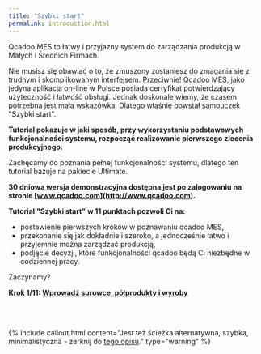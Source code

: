 ```yaml
---
title: "Szybki start"
permalink: introduction.html
---
```

 Qcadoo MES to łatwy i przyjazny system do zarządzania produkcją w Małych i Średnich Firmach. 
  
Nie musisz się obawiać o to, że zmuszony zostaniesz do zmagania się z trudnym i skomplikowanym interfejsem. Przeciwnie! Qcadoo MES, jako jedyna aplikacja on-line w Polsce posiada certyfikat potwierdzający użyteczność i łatwość obsługi. Jednak doskonale wiemy, że czasem potrzebna jest mała wskazówka. Dlatego właśnie powstał samouczek "Szybki start".

**Tutorial pokazuje w jaki sposób, przy wykorzystaniu podstawowych funkcjonalności systemu, rozpocząć realizowanie pierwszego zlecenia produkcyjnego.**

Zachęcamy do poznania pełnej funkcjonalności systemu, dlatego ten tutorial bazuje na pakiecie Ultimate.
  
**30 dniowa wersja demonstracyjna dostępna jest po zalogowaniu na stronie [www.qcadoo.com](http://www.qcadoo.com).**

**Tutorial "Szybki start" w 11 punktach pozwoli Ci na:**

- postawienie pierwszych kroków w poznawaniu qcadoo MES,
- przekonanie się jak dokładnie i szeroko, a jednocześnie łatwo i przyjemnie można zarządzać produkcją,
- podjęcie decyzji, które funkcjonalności qcadoo będą Ci niezbędne w codziennej pracy.

Zaczynamy?
  
**Krok 1/11: [Wprowadź surowce, półprodukty i wyroby](/krok-1-produkty-1)**

<br/>
<br/>

{% include callout.html content="Jest też ścieżka alternatywna, szybka, minimalistyczna - zerknij do [tego opisu](/zlecenia-z-wykorzystaniem-dashboardu)." type="warning" %}